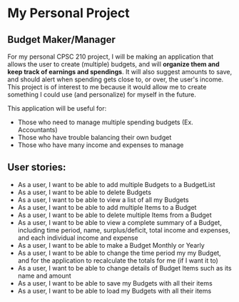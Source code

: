 # My Personal Project

## Budget Maker/Manager

For my personal CPSC 210 project, I will be making an application that allows the user to create (multiple) budgets, and will **organize them and keep track of earnings and spendings**. It will also suggest amounts to save, and should alert when spending gets close to, or over, the user's income. This project is of interest to me because it would allow me to create something I could use (and personalize) for myself in the future.

This application will be useful for:
- Those who need to manage multiple spending budgets (Ex. Accountants)
- Those who have trouble balancing their own budget
- Those who have many income and expenses to manage

## User stories:
- As a user, I want to be able to add multiple Budgets to a BudgetList
- As a user, I want to be able to delete Budgets
- As a user, I want to be able to view a list of all my Budgets
- As a user, I want to be able to add multiple Items to a Budget
- As a user, I want to be able to delete multiple Items from a Budget
- As a user, I want to be able to view a complete summary of a Budget, including time period, name, surplus/deficit, total income and expenses, and each individual income and expense
- As a user, I want to be able to make a Budget Monthly or Yearly
- As a user, I want to be able to change the time period my my Budget, and for the application to recalculate the totals for me (if I want it to)
- As a user, I want to be able to change details of Budget Items such as its name and amount
- As a user, I want to be able to save my Budgets with all their items
- As a user, I want to be able to load my Budgets with all their items
